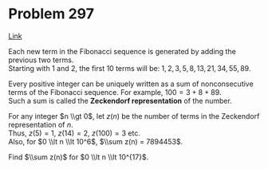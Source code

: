 # Problem 297

[Link](https://projecteuler.net/problem=297)

Each new term in the Fibonacci sequence is generated by adding the previous two terms.  
Starting with $1$ and $2$, the first $10$ terms will be: $1, 2, 3, 5, 8, 13, 21, 34, 55, 89$.

Every positive integer can be uniquely written as a sum of nonconsecutive terms of the Fibonacci sequence. For example, $100 = 3 + 8 + 89$.  
Such a sum is called the **Zeckendorf representation** of the number.

For any integer $n \\gt 0$, let $z(n)$ be the number of terms in the Zeckendorf representation of $n$.  
Thus, $z(5) = 1$, $z(14) = 2$, $z(100) = 3$ etc.  
Also, for $0 \\lt n \\lt 10^6$, $\\sum z(n) = 7894453$.

Find $\\sum z(n)$ for $0 \\lt n \\lt 10^{17}$.
